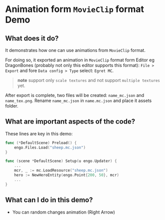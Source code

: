 # Animation form `MovieClip` format Demo

## What does it do?

It demonstrates how one can use animations from `MovieClip` format.
  
For doing so, it exported an animation in `MovieClip` format form Editor eg DragonBones (probably not only this editor supports this format):
`File > Export` and fore `Data config > Type` select: `Egret MC`.

> **note** support only `scale textures` and not support `multiple textures` yet.

After export is complete, two files will be created: `name_mc.json` and `name_tex.png`.
Rename `name_mc.json` in `name.mc.json` and place it assets folder.


## What are important aspects of the code?

These lines are key in this demo:

```go
func (*DefaultScene) Preload() {
	engo.Files.Load("sheep.mc.json")
}

func (scene *DefaultScene) Setup(u engo.Updater) {
    ...
	mcr, _ := mc.LoadResource("sheep.mc.json")
	hero := NewHeroEntity(engo.Point{200, 50}, mcr)
    ...
}
```

## What can I do in this demo?

* You can random changes animation (Right Arrow)
